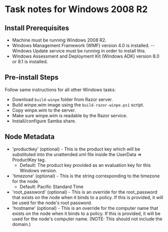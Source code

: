 # Task notes for Windows 2008 R2

## Install Prerequisites

- Machine must be running Windows 2008 R2.
- Windows Management Framework (WMF) version 4.0 is installed.
-- Windows Update service must be running in order to install this.
- Windows Assessment and Deployment Kit (Windows ADK) version 8.0 or 8.1 is 
  installed.

## Pre-install Steps

Follow same instructions for all other Windows tasks:

- Download `build-winpe` folder from Razor server.
- Build winpe.wim image using the `build-razor-winpe.ps1` script.
- Copy winpe.wim to the server.
- Make sure winpe.wim is readable by the Razor service.
- Install/configure Samba share.

## Node Metadata

- 'productkey' (optional) - This is the product key which will be substituted
  into the unattended.xml file inside the UserData => ProductKey tag.
  - Default: The product key provided as an evaluation key for this Windows
    version.
- 'timezone' (optional) - This is the string corresponding to the timezone for
  the node.
  - Default: Pacific Standard Time
- 'root_password' (optional) - This is an override for the root_password that
  exists on the node when it binds to a policy. If this is provided, it will be
  used for the node's root password.
- 'hostname' (optional) - This is an override for the computer name that
  exists on the node when it binds to a policy. If this is provided, it will be
  used for the node's computer name. (NOTE: This should not include the domain.)